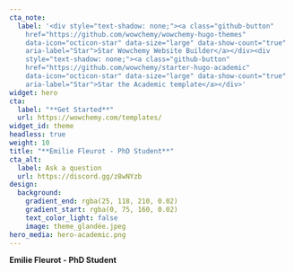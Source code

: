 ```yaml
---
cta_note:
  label: '<div style="text-shadow: none;"><a class="github-button"
    href="https://github.com/wowchemy/wowchemy-hugo-themes"
    data-icon="octicon-star" data-size="large" data-show-count="true"
    aria-label="Star">Star Wowchemy Website Builder</a></div><div
    style="text-shadow: none;"><a class="github-button"
    href="https://github.com/wowchemy/starter-hugo-academic"
    data-icon="octicon-star" data-size="large" data-show-count="true"
    aria-label="Star">Star the Academic template</a></div>'
widget: hero
cta:
  label: "**Get Started**"
  url: https://wowchemy.com/templates/
widget_id: theme
headless: true
weight: 10
title: "**Emilie Fleurot - PhD Student**"
cta_alt:
  label: Ask a question
  url: https://discord.gg/z8wNYzb
design:
  background:
    gradient_end: rgba(25, 118, 210, 0.02)
    gradient_start: rgba(0, 75, 160, 0.02)
    text_color_light: false
    image: theme_glandée.jpeg
hero_media: hero-academic.png
---
```

**Emilie Fleurot - PhD Student**